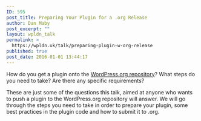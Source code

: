 ```yaml
---
ID: 595
post_title: Preparing Your Plugin for a .org Release
author: Dan Maby
post_excerpt: ""
layout: wpldn_talk
permalink: >
  https://wpldn.uk/talk/preparing-plugin-w-org-release
published: true
post_date: 2016-01-01 13:44:17
---
```

How do you get a plugin onto the <a href="https://wordpress.org/plugins/">WordPress.org repository</a>? What steps do you need to take? Are there any specific requirements?

These are just some of the questions this talk, aimed at anyone who wants to push a plugin to the WordPress.org repository will answer. We will go through the steps you need to take in order to prepare your plugin, some best practices in the plugin code and how to submit it to .org.